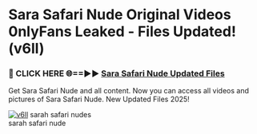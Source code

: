 # Sara Safari Nude Original Videos 0nlyFans Leaked - Files Updated! (v6ll)

<h3>🔴 CLICK HERE 🌐==►► <a href="https://tinyurl.com/52m3yx9h" rel="nofollow">Sara Safari Nude Updated Files</a></h3>

Get Sara Safari Nude and all content. Now you can access all videos and pictures of Sara Safari Nude. New Updated Files 2025!

[![v6ll](https://i.imgur.com/TnHtlc8.gif)](https://tinyurl.com/52m3yx9h)
sarah safari nudes<br>
sarah safari nude
